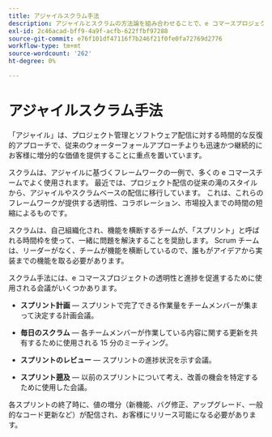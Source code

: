```yaml
---
title: アジャイルスクラム手法
description: アジャイルとスクラムの方法論を組み合わせることで、e コマースプロジェクトを加速させる方法を学びます。
exl-id: 2c46acad-bff9-4a9f-acfb-622ffbf97288
source-git-commit: e76f101df47116f7b246f21f0fe0fa72769d2776
workflow-type: tm+mt
source-wordcount: '262'
ht-degree: 0%

---
```


# アジャイルスクラム手法

「アジャイル」は、プロジェクト管理とソフトウェア配信に対する時間的な反復的アプローチで、従来のウォーターフォールアプローチよりも迅速かつ継続的にお客様に増分的な価値を提供することに重点を置いています。

スクラムは、アジャイルに基づくフレームワークの一例で、多くの e コマースチームでよく使用されます。 最近では、プロジェクト配信の従来の滝のスタイルから、アジャイルやスクラムベースの配信に移行しています。 これは、これらのフレームワークが提供する透明性、コラボレーション、市場投入までの時間の短縮によるものです。

スクラムは、自己組織化され、機能を横断するチームが、「スプリント」と呼ばれる時間枠を使って、一緒に問題を解決することを奨励します。 Scrum チームは、リーダーがなく、チームが機能を横断しているので、誰もがアイデアから実装までの機能を取る必要があります。

スクラム手法には、e コマースプロジェクトの透明性と進捗を促進するために使用される会議がいくつかあります。

- **スプリント計画** — スプリントで完了できる作業量をチームメンバーが集まって決定する計画会議。

- **毎日のスクラム** — 各チームメンバーが作業している内容に関する更新を共有するために使用される 15 分のミーティング。

- **スプリントのレビュー** — スプリントの進捗状況を示す会議。

- **スプリント遡及** — 以前のスプリントについて考え、改善の機会を特定するために使用した会議。

各スプリントの終了時に、値の増分（新機能、バグ修正、アップグレード、一般的なコード更新など）が配信され、お客様にリリース可能になる必要があります。

